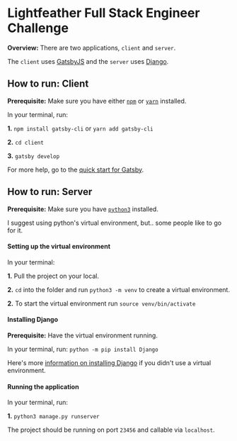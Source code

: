 # Lightfeather Full Stack Engineer Challenge

__Overview:__ There are two applications, `client` and `server`.

The `client` uses [GatsbyJS](https://www.gatsbyjs.org/) and the `server` uses [Django](https://docs.djangoproject.com).

## How to run: Client
__Prerequisite:__ Make sure you have either [`npm`](https://www.npmjs.com/) or [`yarn`](https://yarnpkg.com/) installed. 


In your terminal, run: 

__1.__ `npm install gatsby-cli` or `yarn add gatsby-cli`

__2.__ `cd client`

__3.__ `gatsby develop`

For more help, go to the [quick start for Gatsby](https://www.gatsbyjs.org/docs/quick-start).

## How to run: Server
__Prerequisite:__ Make sure you have [`python3`](https://realpython.com/installing-python/) installed. 

I suggest using python's virtual environment, but.. some people like to go for it. 


#### Setting up the virtual environment 

In your terminal: 

__1.__ Pull the project on your local. 

__2.__ `cd` into the folder and run `python3 -m venv` to create a virtual environment.

__2.__ To start the virtual environment run `source venv/bin/activate`


#### Installing Django 

__Prerequisite:__ Have the virtual environment running. 


In your terminal, run: `python -m pip install Django`

Here's more [information on installing Django](https://docs.djangoproject.com/en/3.0/intro/install/) if you didn't use a virtual environment.


#### Running the application

In your terminal, run: 

__1.__ `python3 manage.py runserver`

The project should be running on port `23456` and callable via `localhost`. 
